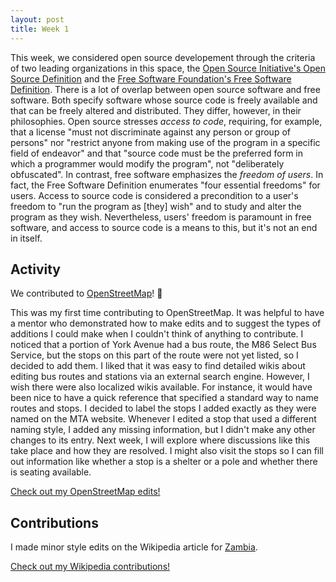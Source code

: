 ```yaml
---
layout: post
title: Week 1
---
```


This week, we considered open source developement through the criteria of two leading organizations in this space, the [Open Source Initiative's Open Source Definition](https://opensource.org/osd) and the [Free Software Foundation's Free Software Definition](https://www.gnu.org/philosophy/free-sw.html). There is a lot of overlap between open source software and free software. Both specify software whose source code is freely available and that can be freely altered and distributed. They differ, however, in their philosophies. Open source stresses *access to code*, requiring, for example, that a license "must not discriminate against any person or group of persons" nor "restrict anyone from making use of the program in a specific field of endeavor" and that "source code must be the preferred form in which a programmer would modify the program", not "deliberately obfuscated". In contrast, free software emphasizes the *freedom of users*. In fact, the Free Software Definition enumerates "four essential freedoms" for users. Access to source code is considered a precondition to a user's freedom to "run the program as [they] wish" and to study and alter the program as they wish. Nevertheless, users' freedom is paramount in free software, and access to source code is a means to this, but it's not an end in itself.

## Activity
We contributed to [OpenStreetMap](https://www.openstreetmap.org)! 🎉

This was my first time contributing to OpenStreetMap. It was helpful to have a mentor who demonstrated how to make edits and to suggest the types of additions I could make when I couldn't think of anything to contribute. I noticed that a portion of York Avenue had a bus route, the M86 Select Bus Service, but the stops on this part of the route were not yet listed, so I decided to add them. I liked that it was easy to find detailed wikis about editing bus routes and stations via an external search engine. However, I wish there were also localized wikis available. For instance, it would have been nice to have a quick reference that specified a standard way to name routes and stops. I decided to label the stops I added exactly as they were named on the MTA website. Whenever I edited a stop that used a different naming style, I added any missing information, but I didn't make any other changes to its entry. Next week, I will explore where discussions like this take place and how they are resolved. I might also visit the stops so I can fill out information like whether a stop is a shelter or a pole and whether there is seating available.

[Check out my OpenStreetMap edits!](https://www.openstreetmap.org/user/codesue/history)

## Contributions
I made minor style edits on the Wikipedia article for [Zambia](https://en.wikipedia.org/wiki/Zambia).

[Check out my Wikipedia contributions!](https://en.wikipedia.org/wiki/Special:Contributions/Codesue)

